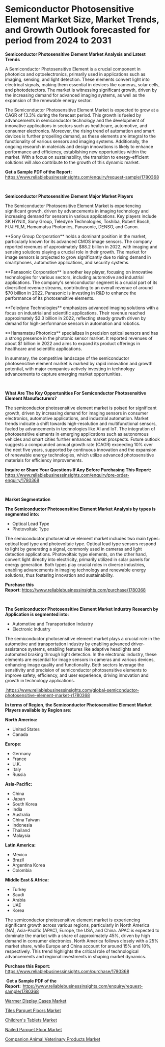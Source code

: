 <p><h1>Semiconductor Photosensitive Element Market Size, Market Trends, and Growth Outlook forecasted for period from 2024 to 2031</h1></p><p><strong>Semiconductor Photosensitive Element Market Analysis and Latest Trends</strong></p>
<p><p>A Semiconductor Photosensitive Element is a crucial component in photonics and optoelectronics, primarily used in applications such as imaging, sensing, and light detection. These elements convert light into electrical signals, making them essential in devices like cameras, solar cells, and photodetectors. The market is witnessing significant growth, driven by the increasing demand for advanced imaging systems, as well as the expansion of the renewable energy sector.</p><p>The Semiconductor Photosensitive Element Market is expected to grow at a CAGR of 13.3% during the forecast period. This growth is fueled by advancements in semiconductor technology and the development of innovative applications in sectors such as healthcare, automotive, and consumer electronics. Moreover, the rising trend of automation and smart devices is further propelling demand, as these elements are integral to the functionality of various sensors and imaging systems. Additionally, the ongoing research in materials and design innovations is likely to enhance performance and efficiency, establishing new opportunities within the market. With a focus on sustainability, the transition to energy-efficient solutions will also contribute to the growth of this dynamic market.</p></p>
<p><strong>Get a Sample PDF of the Report:&nbsp;</strong> <a href="https://www.reliablebusinessinsights.com/enquiry/request-sample/1780368?utm_campaign=1500&utm_medium=2&utm_source=Github&utm_content=ia&utm_term=13102024&utm_id=semiconductor-photosensitive-element">https://www.reliablebusinessinsights.com/enquiry/request-sample/1780368</a></p>
<p>&nbsp;</p>
<p><strong>Semiconductor Photosensitive Element Major Market Players</strong></p>
<p><p>The Semiconductor Photosensitive Element Market is experiencing significant growth, driven by advancements in imaging technology and increasing demand for sensors in various applications. Key players include SK HYNIX, Sony Group, Teledyne Technologies, Toshiba, Robert Bosch, FUJIFILM, Hamamatsu Photonics, Panasonic, DENSO, and Canon.</p><p>**Sony Group Corporation** holds a dominant position in the market, particularly known for its advanced CMOS image sensors. The company reported revenues of approximately $88.2 billion in 2022, with imaging and sensing solutions playing a crucial role in their growth. The market for image sensors is projected to grow significantly due to rising demand in smartphones, automotive applications, and security systems.</p><p>**Panasonic Corporation** is another key player, focusing on innovative technologies for various sectors, including automotive and industrial applications. The company's semiconductor segment is a crucial part of its diversified revenue streams, contributing to an overall revenue of around $70 billion in 2022. Panasonic is investing in R&D to enhance the performance of its photosensitive elements.</p><p>**Teledyne Technologies** emphasizes advanced imaging solutions with a focus on industrial and scientific applications. Their revenue reached approximately $2.3 billion in 2022, reflecting steady growth driven by demand for high-performance sensors in automation and robotics.</p><p>**Hamamatsu Photonics** specializes in precision optical sensors and has a strong presence in the photonic sensor market. It reported revenues of about $1 billion in 2022 and aims to expand its product offerings in healthcare and scientific applications.</p><p>In summary, the competitive landscape of the semiconductor photosensitive element market is marked by rapid innovation and growth potential, with major companies actively investing in technology advancements to capture emerging market opportunities.</p></p>
<p>&nbsp;</p>
<p><strong>What Are The Key Opportunities For Semiconductor Photosensitive Element Manufacturers?</strong></p>
<p><p>The semiconductor photosensitive element market is poised for significant growth, driven by increasing demand for imaging sensors in consumer electronics, automotive applications, and industrial automation. Market trends indicate a shift towards high-resolution and multifunctional sensors, fueled by advancements in technologies like AI and IoT. The integration of photosensitive elements in emerging applications such as autonomous vehicles and smart cities further enhances market prospects. Future outlook suggests a compounded annual growth rate (CAGR) exceeding 10% over the next five years, supported by continuous innovation and the expansion of renewable energy technologies, which utilize advanced photosensitive materials for efficiency improvements.</p></p>
<p><strong>Inquire or Share Your Questions If Any Before Purchasing This Report:</strong> <a href="https://www.reliablebusinessinsights.com/enquiry/pre-order-enquiry/1780368?utm_campaign=1500&utm_medium=2&utm_source=Github&utm_content=ia&utm_term=13102024&utm_id=semiconductor-photosensitive-element">https://www.reliablebusinessinsights.com/enquiry/pre-order-enquiry/1780368</a></p>
<p>&nbsp;</p>
<p><strong>Market Segmentation</strong></p>
<p><strong>The Semiconductor Photosensitive Element Market Analysis by types is segmented into:</strong></p>
<p><ul><li>Optical Lead Type</li><li>Photovoltaic Type</li></ul></p>
<p><p>The semiconductor photosensitive element market includes two main types: optical lead type and photovoltaic type. Optical lead type sensors respond to light by generating a signal, commonly used in cameras and light detection applications. Photovoltaic type elements, on the other hand, convert light directly into electricity, primarily utilized in solar panels for energy generation. Both types play crucial roles in diverse industries, enabling advancements in imaging technology and renewable energy solutions, thus fostering innovation and sustainability.</p></p>
<p><strong>Purchase this Report:&nbsp;</strong><a href="https://www.reliablebusinessinsights.com/purchase/1780368?utm_campaign=1500&utm_medium=2&utm_source=Github&utm_content=ia&utm_term=13102024&utm_id=semiconductor-photosensitive-element">https://www.reliablebusinessinsights.com/purchase/1780368</a></p>
<p>&nbsp;</p>
<p><strong>The Semiconductor Photosensitive Element Market Industry Research by Application is segmented into:</strong></p>
<p><ul><li>Automotive and Transportation Industry</li><li>Electronic Industry</li></ul></p>
<p><p>The semiconductor photosensitive element market plays a crucial role in the automotive and transportation industry by enabling advanced driver-assistance systems, enabling features like adaptive headlights and automated braking through light detection. In the electronic industry, these elements are essential for image sensors in cameras and various devices, enhancing image quality and functionality. Both sectors leverage the sensitivity and precision of semiconductor photosensitive elements to improve safety, efficiency, and user experience, driving innovation and growth in technology applications.</p></p>
<p><a href="https://www.reliablebusinessinsights.com/global-semiconductor-photosensitive-element-market-r1780368?utm_campaign=1500&utm_medium=2&utm_source=Github&utm_content=ia&utm_term=13102024&utm_id=semiconductor-photosensitive-element">&nbsp;https://www.reliablebusinessinsights.com/global-semiconductor-photosensitive-element-market-r1780368</a></p>
<p><strong>In terms of Region, the Semiconductor Photosensitive Element Market Players available by Region are:</strong></p>
<p>
    <p> <strong> North America: </strong>
        <ul>
            <li>United States</li>
            <li>Canada</li>
        </ul>
        </p> 
    <p> <strong> Europe: </strong>
        <ul>
            <li>Germany</li>
            <li>France</li>
            <li>U.K.</li>
            <li>Italy</li>
            <li>Russia</li>
        </ul>
        </p> 
    <p> <strong> Asia-Pacific: </strong>
        <ul>
            <li>China</li>
            <li>Japan</li>
            <li>South Korea</li>
            <li>India</li>
            <li>Australia</li>
            <li>China Taiwan</li>
            <li>Indonesia</li>
            <li>Thailand</li>
            <li>Malaysia</li>
        </ul>
        </p> 
    <p> <strong> Latin America: </strong>
        <ul>
            <li>Mexico</li>
            <li>Brazil</li>
            <li>Argentina Korea</li>
            <li>Colombia</li>
        </ul>
        </p> 
    <p> <strong> Middle East & Africa: </strong>
        <ul>
            <li>Turkey</li>
            <li>Saudi</li>
            <li>Arabia</li>
            <li>UAE</li>
            <li>Korea</li>
        </ul>
    </p>
    </p>
<p><p>The semiconductor photosensitive element market is experiencing significant growth across various regions, particularly in North America (NA), Asia-Pacific (APAC), Europe, the USA, and China. APAC is expected to dominate the market with a share of approximately 45%, driven by high demand in consumer electronics. North America follows closely with a 25% market share, while Europe and China account for around 15% and 10%, respectively. This trend highlights the critical role of technological advancements and regional investments in shaping market dynamics.</p></p>
<p><strong>Purchase this Report: </strong><a href="https://www.reliablebusinessinsights.com/purchase/1780368?utm_campaign=1500&utm_medium=2&utm_source=Github&utm_content=ia&utm_term=13102024&utm_id=semiconductor-photosensitive-element">https://www.reliablebusinessinsights.com/purchase/1780368</a></p>
<p>&nbsp;<strong>Get a Sample PDF of the Report:&nbsp;&nbsp;</strong><a href="https://www.reliablebusinessinsights.com/enquiry/request-sample/1780368?utm_campaign=1500&utm_medium=2&utm_source=Github&utm_content=ia&utm_term=13102024&utm_id=semiconductor-photosensitive-element">https://www.reliablebusinessinsights.com/enquiry/request-sample/1780368</a></p>
<p><strong></strong></p>
<p><p><a href="https://www.linkedin.com/pulse/disruption-innovation-warmer-display-cases-industry-market-dpfqc?utm_campaign=1500&utm_medium=2&utm_source=Github&utm_content=ia&utm_term=13102024&utm_id=semiconductor-photosensitive-element">Warmer Display Cases Market</a></p><p><a href="https://www.linkedin.com/pulse/booming-tiles-parquet-floors-market-sector-analysis-growth-projections-pywtc?utm_campaign=1500&utm_medium=2&utm_source=Github&utm_content=ia&utm_term=13102024&utm_id=semiconductor-photosensitive-element">Tiles Parquet Floors Market</a></p><p><a href="https://www.linkedin.com/pulse/evaluating-global-childrens-tablets-market-trends-growth-opportunities-fyoxf?utm_campaign=1500&utm_medium=2&utm_source=Github&utm_content=ia&utm_term=13102024&utm_id=semiconductor-photosensitive-element">Children's Tablets Market</a></p><p><a href="https://www.linkedin.com/pulse/nailed-parquet-floor-market-indicators-size-regional-breakdown-sltoc?utm_campaign=1500&utm_medium=2&utm_source=Github&utm_content=ia&utm_term=13102024&utm_id=semiconductor-photosensitive-element">Nailed Parquet Floor Market</a></p><p><a href="https://www.linkedin.com/pulse/companion-animal-veterinary-products-market-segmentation-in-depth-aedlf?utm_campaign=1500&utm_medium=2&utm_source=Github&utm_content=ia&utm_term=13102024&utm_id=semiconductor-photosensitive-element">Companion Animal Veterinary Products Market</a></p></p>